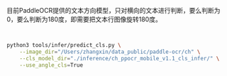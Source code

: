 

目前PaddleOCR提供的文本方向模型，只对横向的文本进行判断，要么判断为0，要么判断为180度，即需要把文本行图像旋转180度。


```bash


python3 tools/infer/predict_cls.py \
    --image_dir="/Users/zhangxin/data_public/paddle-ocr/ch" \
    --cls_model_dir="./inference/ch_ppocr_mobile_v1.1_cls_infer/" \
    --use_angle_cls=True
```